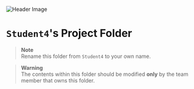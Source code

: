 ![Header Image](https://github.com/ee209-2020class/ee209-2020class.github.io/blob/master/ExtraInfo/logo.png)

# `Student4`'s Project Folder

> **Note**  
> Rename this folder from `Student4` to your own name.

> **Warning**  
> The contents within this folder should be modified **only** by the team member that owns this folder.